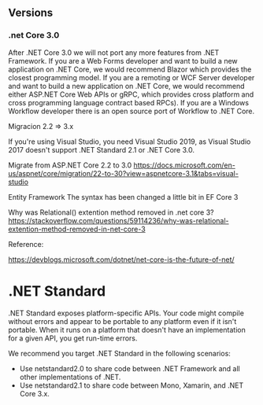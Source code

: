 ## Versions

### .net Core 3.0

After .NET Core 3.0 we will not port any more features from .NET Framework. If you are a Web Forms developer and want to build a new application on .NET Core, we would recommend Blazor which provides the closest programming model. If you are a remoting or WCF Server developer and want to build a new application on .NET Core, we would recommend either ASP.NET Core Web APIs or gRPC, which provides cross platform and cross programming language contract based RPCs). If you are a Windows Workflow developer there is an open source port of Workflow to .NET Core.  


Migracion 2.2 => 3.x

If you're using Visual Studio, you need Visual Studio 2019, as Visual Studio 2017 doesn't support .NET Standard 2.1 or .NET Core 3.0.

Migrate from ASP.NET Core 2.2 to 3.0
https://docs.microsoft.com/en-us/aspnet/core/migration/22-to-30?view=aspnetcore-3.1&tabs=visual-studio


Entity Framework
The syntax has been changed a little bit in EF Core 3

Why was Relational() extention method removed in .net core 3?
https://stackoverflow.com/questions/59114236/why-was-relational-extention-method-removed-in-net-core-3


Reference:

https://devblogs.microsoft.com/dotnet/net-core-is-the-future-of-net/
 
 

# .NET Standard 


.NET Standard exposes platform-specific APIs. Your code might compile without errors and appear to be portable to any platform even if it isn't portable. When it runs on a platform that doesn't have an implementation for a given API, you get run-time errors.

We recommend you target .NET Standard in the following scenarios:

- Use netstandard2.0 to share code between .NET Framework and all other implementations of .NET.
- Use netstandard2.1 to share code between Mono, Xamarin, and .NET Core 3.x.


